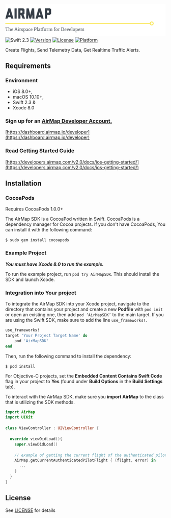 ![AirMap: The Airspace Platform for Developers](Assets/AirMap.png)
![Swift 2.3](https://img.shields.io/badge/Swift-2.3-lightgray.svg) [![Version](https://img.shields.io/cocoapods/v/AirMapSDK.svg?style=flat)](http://cocoapods.org/pods/AirMapSDK) [![License](https://img.shields.io/cocoapods/l/AirMapSDK.svg?style=flat)](http://cocoapods.org/pods/AirMapSDK) [![Platform](https://img.shields.io/cocoapods/p/AirMapSDK.svg?style=flat)](http://cocoapods.org/pods/AirMapSDK)

Create Flights, Send Telemetry Data, Get Realtime Traffic Alerts.

## Requirements

### Environment
* iOS 8.0+, 
* macOS 10.10+, 
* Swift 2.3 &  
* Xcode 8.0

### Sign up for an [AirMap Developer Account.](https://dashboard.airmap.io/developer/)

 [https://dashboard.airmap.io/developer](https://dashboard.airmap.io/developer)
  
### Read Getting Started Guide
[https://developers.airmap.com/v2.0/docs/ios-getting-started/](https://developers.airmap.com/v2.0/docs/ios-getting-started/)

## Installation

### CocoaPods

Requires CocoaPods 1.0.0+

The AirMap SDK is a CocoaPod written in Swift. CocoaPods is a dependency manager for Cocoa projects. If you don't have CocoaPods, You can install it with the following command:

`$ sudo gem install cocoapods `


### Example Project

***You must have Xcode 8.0 to run the example.***

To run the example project, run `pod try AirMapSDK`.  This should install the SDK and launch Xcode.

### Integration into Your project

To integrate the AirMap SDK into your Xcode project, navigate to the directory that contains your project and create a new **Podfile** with `pod init` or open an existing one, then add `pod ‘AirMapSDK’` to the main target. If you are using the Swift SDK, make sure to add the line `use_frameworks!`.

```ruby
use_frameworks!
target 'Your Project Target Name' do
	pod 'AirMapSDK'
end
```

Then, run the following command to install the dependency:

`$ pod install`

For Objective-C projects, set the **Embedded Content Contains Swift Code** flag in your project to **Yes** (found under **Build Options** in the **Build Settings** tab).


To interact with the AirMap SDK, make sure you **import AirMap** to the class that is utilizing the SDK methods.

```swift
import AirMap
import UIKit

class ViewController : UIViewController {

  override viewDidLoad(){
    super.viewDidLoad()

    // example of getting the current flight of the authenticated pilot.
    AirMap.getCurrentAuthenticatedPilotFlight { (flight, error) in
      ...
    }
  }
}
```

## License 

See [LICENSE](https://raw.githubusercontent.com/airmap/AirMapSDK-Swift/master/LICENSE) for details
